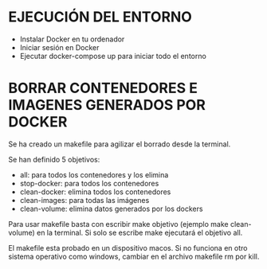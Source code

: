 # EJECUCIÓN DEL ENTORNO
- Instalar Docker en tu ordenador
- Iniciar sesión en Docker
- Ejecutar docker-compose up para iniciar todo el entorno

# BORRAR CONTENEDORES E IMAGENES GENERADOS POR DOCKER
Se ha creado un makefile para agilizar el borrado desde la terminal. 

Se han definido 5 objetivos:
- all: para todos los contenedores y los elimina
- stop-docker: para todos los contenedores
- clean-docker: elimina todos los contenedores
- clean-images: para todas las imágenes
- clean-volume: elimina datos generados por los dockers

Para usar makefile basta con escribir make objetivo (ejemplo make clean-volume) en la terminal. Si solo se escribe make ejecutará el objetivo all.

El makefile esta probado en un dispositivo macos. Si no funciona en otro sistema operativo como windows, cambiar en el archivo makefile rm por kill.

